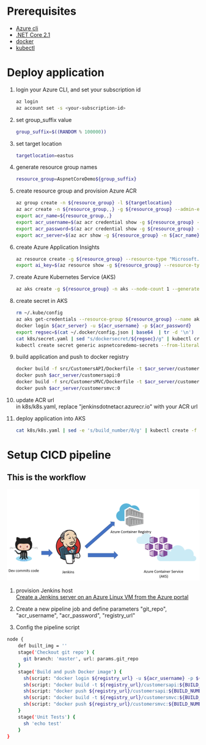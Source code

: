 
# Prerequisites

* [Azure cli](https://docs.microsoft.com/en-us/cli/azure/install-azure-cli-apt?view=azure-cli-latest)  
* [.NET Core 2.1](https://www.microsoft.com/net/download/linux-package-manager/ubuntu16-04/sdk-2.1.300)  
* [docker](https://docs.docker.com/install/linux/docker-ce/ubuntu/)  
* [kubectl](https://kubernetes.io/docs/tasks/tools/install-kubectl/)  

# Deploy application

1. login your Azure CLI, and set your subscription id
    ```bash
    az login
    az account set -s <your-subscription-id>
    ```

1. set group_suffix value
    ```bash
    group_suffix=$((RANDOM % 100000))  
    ```

1. set target location
    ```bash
    targetlocation=eastus  
    ```

1. generate resource group names
    ```bash
    resource_group=AspnetCoreDemo${group_suffix}  
    ```

1. create resource group and provision Azure ACR
    ```bash
    az group create -n ${resource_group} -l ${targetlocation}  
    az acr create -n ${resource_group,,} -g ${resource_group} --admin-enabled true --sku Standard  
    export acr_name=${resource_group,,}  
    export acr_username=$(az acr credential show -g ${resource_group} -n ${acr_name} --query username | tr -d '"')  
    export acr_password=$(az acr credential show -g ${resource_group} -n ${acr_name} --query passwords[0].value | tr -d '"')  
    export acr_server=$(az acr show -g ${resource_group} -n ${acr_name} --query loginServer | tr -d '"')  
    ```

1. create Azure Application Insights
    ```bash
    az resource create -g ${resource_group} --resource-type "Microsoft.Insights/components" -n ${resource_group}ai -l ${targetlocation} --properties '{"ApplicationId":"facerecognition","Application_Type":"other", "Flow_Type":"Redfield", "Request_Source":"IbizaAIExtension"}'  
    export ai_key=$(az resource show -g ${resource_group} --resource-type "Microsoft.Insights/components" -n ${resource_group}ai --query properties.InstrumentationKey --o tsv)
    ```

1. create Azure Kubernetes Service (AKS)
    ```bash
    az aks create -g ${resource_group} -n aks --node-count 1 --generate-ssh-keys  
    ```

1. create secret in AKS
    ```bash
    rm ~/.kube/config  
    az aks get-credentials --resource-group ${resource_group} --name aks --admin  
    docker login ${acr_server} -u ${acr_username} -p ${acr_password}  
    export regsec=$(cat ~/.docker/config.json | base64  | tr -d '\n')  
    cat k8s/secret.yaml | sed "s/dockersecret/${regsec}/g" | kubectl create -f -  
    kubectl create secret generic aspnetcoredemo-secrets --from-literal=AppInsightsKey=$ai_key
    ```

1. build application and push to docker registry
    ```bash
    docker build -f src/CustomersAPI/Dockerfile -t $acr_server/customersapi:0 .
    docker push $acr_server/customersapi:0
    docker build -f src/CustomersMVC/Dockerfile -t $acr_server/customersmvc:0 .
    docker push $acr_server/customersmvc:0
    ```

1. update ACR url  
   in k8s/k8s.yaml, replace "jenkinsdotnetacr.azurecr.io" with your ACR url

1. deploy application into AKS
    ```bash
    cat k8s/k8s.yaml | sed -e 's/build_number/0/g' | kubectl create -f -  
    ```

# Setup CICD pipeline

## This is the workflow  

   ![Resource List](workflow.png)

1. provision Jenkins host  
    [Create a Jenkins server on an Azure Linux VM from the Azure portal](https://docs.microsoft.com/en-us/azure/jenkins/install-jenkins-solution-template)

1. Create a new pipeline job and define parameters "git_repo", "acr_username", "acr_password", "registry_url"

1. Config the pipeline script  

```bash
node {  
    def built_img = ''  
    stage('Checkout git repo') {  
      git branch: 'master', url: params.git_repo  
    }
    stage('Build and push Docker image') {
      sh(script: "docker login ${registry_url} -u ${acr_username} -p ${acr_password}", returnStdout: true)
      sh(script: "docker build -t ${registry_url}/customersapi:${BUILD_NUMBER} -f src/CustomersAPI/Dockerfile .", returnStdout: true)
      sh(script: "docker push ${registry_url}/customersapi:${BUILD_NUMBER}", returnStdout: true)
      sh(script: "docker build -t ${registry_url}/customersmvc:${BUILD_NUMBER} -f src/CustomersMVC/Dockerfile .", returnStdout: true)
      sh(script: "docker push ${registry_url}/customersmvc:${BUILD_NUMBER}", returnStdout: true)
    }
    stage('Unit Tests') {
      sh 'echo test'
    }
}
```
